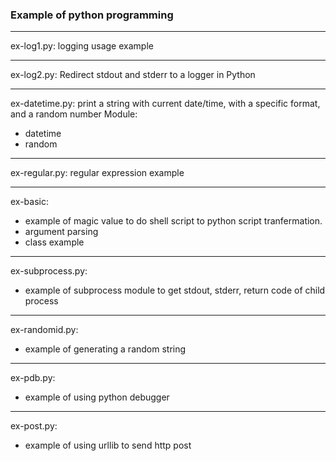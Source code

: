 ### Example of python programming

---------------------------------------------------
ex-log1.py:
  logging usage example

---------------------------------------------------
ex-log2.py:
  Redirect stdout and stderr to a logger in Python

---------------------------------------------------
ex-datetime.py:
  print a string with current date/time, with a
specific format, and a random number
Module:
  * datetime
  * random

---------------------------------------------------
ex-regular.py:
  regular expression example

---------------------------------------------------
ex-basic:
  * example of magic value to do shell script to
    python script tranfermation.
  * argument parsing
  * class example

---------------------------------------------------
ex-subprocess.py:
  * example of subprocess module to get stdout,
    stderr, return code of child process

---------------------------------------------------
ex-randomid.py:
  * example of generating a random string

---------------------------------------------------
ex-pdb.py:
  * example of using python debugger

---------------------------------------------------
ex-post.py:
  * example of using urllib to send http post 

